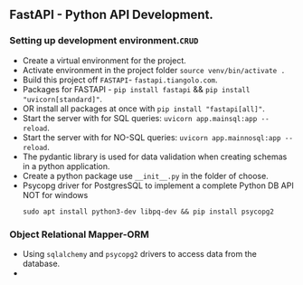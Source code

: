 ## FastAPI - Python API Development.
### Setting up development environment.`CRUD`
- Create a virtual environment for the project.
- Activate environment in the project folder `source venv/bin/activate .`
- Build this project off `FASTAPI`- `fastapi.tiangolo.com`.
- Packages for FASTAPI - `pip install fastapi` && `pip install "uvicorn[standard]"`.
- OR install all packages at once with `pip install "fastapi[all]"`.
- Start the server with for SQL queries: `uvicorn app.mainsql:app --reload`.
- Start the server with for NO-SQL queries: `uvicorn app.mainnosql:app --reload`.
- The pydantic library is used for data validation when creating schemas in a python application.
- Create a python package use `__init__.py` in the folder of choose.
- Psycopg driver for PostgresSQL to implement a complete Python DB API NOT for windows
  ```
  sudo apt install python3-dev libpq-dev && pip install psycopg2 
  
  ```
### Object Relational Mapper-ORM
- Using `sqlalchemy` and `psycopg2` drivers to access data from the database.
- 